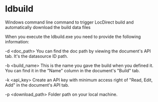 ldbuild
=======

Windows command line command to trigger LocDirect build and automatically download the build data files


When you execute the ldbuild.exe you need to provide the following information:

-d <doc_path>
You can find the doc path by viewing the document's API tab. It's the datasource ID path.

-b <build_name>
This is the name you gave the build when you defined it. You can find it in the "Name" column in the document's "Build" tab.

-k <api_key>
Create an API key with minimum access right of "Read, Edit, Add" in the document's API tab.

-p <download_path>
Folder path on your local machine.
